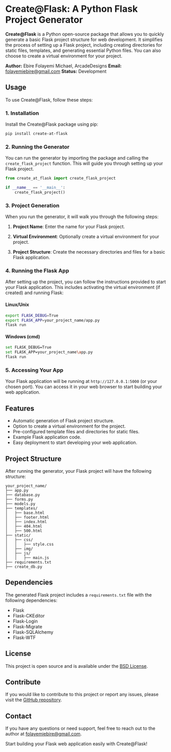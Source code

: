 # Create@Flask: A Python Flask Project Generator

**Create@Flask** is a Python open-source package that allows you to quickly generate a basic Flask project structure for web development. It simplifies the process of setting up a Flask project, including creating directories for static files, templates, and generating essential Python files. You can also choose to create a virtual environment for your project.

**Author:** Ebire Folayemi Michael, ArcadeDesigns
**Email:** folayemiebire@gmail.com
**Status:** Development

## Usage

To use Create@Flask, follow these steps:

### 1. Installation

Install the Create@Flask package using pip:

```bash
pip install create-at-flask
```

### 2. Running the Generator

You can run the generator by importing the package and calling the `create_flask_project` function. This will guide you through setting up your Flask project.

```python
from create_at_flask import create_flask_project

if __name__ == '__main__':
    create_flask_project()
```

### 3. Project Generation

When you run the generator, it will walk you through the following steps:

1. **Project Name**: Enter the name for your Flask project.

2. **Virtual Environment**: Optionally create a virtual environment for your project.

3. **Project Structure**: Create the necessary directories and files for a basic Flask application.

### 4. Running the Flask App

After setting up the project, you can follow the instructions provided to start your Flask application. This includes activating the virtual environment (if created) and running Flask:

#### Linux/Unix

```bash
export FLASK_DEBUG=True
export FLASK_APP=your_project_name/app.py
flask run
```

#### Windows (cmd)

```bash
set FLASK_DEBUG=True
set FLASK_APP=your_project_name\app.py
flask run
```

### 5. Accessing Your App

Your Flask application will be running at `http://127.0.0.1:5000` (or your chosen port). You can access it in your web browser to start building your web application.

## Features

- Automatic generation of Flask project structure.
- Option to create a virtual environment for the project.
- Pre-configured template files and directories for static files.
- Example Flask application code.
- Easy deployment to start developing your web application.

## Project Structure

After running the generator, your Flask project will have the following structure:

```
your_project_name/
├── app.py
├── database.py
├── forms.py
├── models.py
├── templates/
│   ├── base.html
│   ├── footer.html
│   ├── index.html
│   ├── 404.html
│   ├── 500.html
├── static/
│   ├── css/
│   │   ├── style.css
│   ├── img/
│   ├── js/
│   │   ├── main.js
├── requirements.txt
├── create_db.py
```

## Dependencies

The generated Flask project includes a `requirements.txt` file with the following dependencies:

- Flask
- Flask-CKEditor
- Flask-Login
- Flask-Migrate
- Flask-SQLAlchemy
- Flask-WTF

## License

This project is open source and is available under the [BSD License](https://opensource.org/licenses/BSD).

## Contribute

If you would like to contribute to this project or report any issues, please visit the [GitHub repository](https://github.com/ArcadeDesigns/Create-Flask).

## Contact

If you have any questions or need support, feel free to reach out to the author at [folayemiebire@gmail.com](mailto:folayemiebire@gmail.com).

Start building your Flask web application easily with Create@Flask!